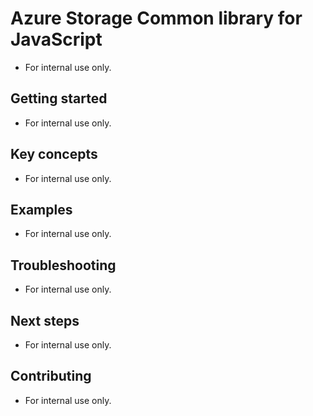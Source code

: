 # Azure Storage Common library for JavaScript

- For internal use only.

## Getting started

- For internal use only.

## Key concepts

- For internal use only.

## Examples

- For internal use only.

## Troubleshooting

- For internal use only.

## Next steps

- For internal use only.

## Contributing

- For internal use only.
